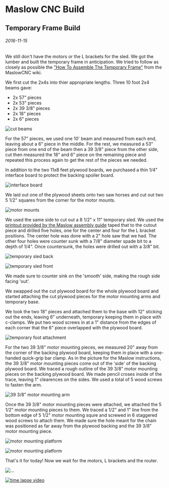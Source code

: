 Maslow CNC Build
===

Temporary Frame Build
---

###### 2016-11-15



We still don't have the motors or the L brackets for the sled.
We got the lumber and built the temporary frame in anticipation.
We tried to follow as closely as possible the
["How To Assemble The Temporary Frame"](https://github.com/MaslowCNC/Mechanics/wiki/How-To-Assemble-The-Temporary-Frame)
from the MaslowCNC wiki.

We first cut the 2x4s into thier appropriate lengths.
Three 10 foot 2x4 beams gave:

* 2x 57" pieces
* 2x 53" pieces
* 2x 39 3/8" pieces
* 2x 18" pieces
* 2x 6" pieces

![cut beams](https://raw.githubusercontent.com/abetusk/dev/release/projects/maslowcnc/build/2017-11-15/img/single/processed/2016_0108_060106_002.jpg)

For the 57" pieces, we used one 10' beam and measured from each end,
leaving about a 6" piece in the middle.
For the rest, we measured a 53" piece from one end of the beam
then a 39 3/8" piece from the other side, cut then measured the
18" and 6" piece on the remaining piece and repeated this
process again to get the rest of the pieces we needed.

In addition to the two 11x8 feet plywood boards, we purchased a
thin 1/4" interface board to protect the backing spoiler board.

![interface board](https://raw.githubusercontent.com/abetusk/dev/release/projects/maslowcnc/build/2017-11-15/img/single/processed/2016_0108_060111_003.jpg)

We laid out one of the plywood sheets onto two saw horses and cut out
two 5 1/2" squares from the corner for the motor mounts.

![motor mounts](https://raw.githubusercontent.com/abetusk/dev/release/projects/maslowcnc/build/2017-11-15/img/single/processed/2016_0108_060052_001.jpg)

We used the same side to cut out a 8 1/2" x 11" temporary sled.
We used the [printout provided by the Maslow assembly guide](https://github.com/MaslowCNC/Mechanics/blob/master/tempSled.pdf)
taped that to the cutout piece and drilled five holes, one for the
center and four for the L bracket positions.
The center hole was done with a 2" hole saw that we had.
The other four holes were counter sunk with a 7/8" diameter spade bit to
a depth of 1/4".
Once countersunk, the holes were drilled out with a 3/8" bit.

![temporary sled back](https://raw.githubusercontent.com/abetusk/dev/release/projects/maslowcnc/build/2017-11-15/img/single/processed/2016_0108_085232_007.jpg)

![temporary sled front](https://raw.githubusercontent.com/abetusk/dev/release/projects/maslowcnc/build/2017-11-15/img/single/processed/2016_0108_085238_008.jpg)

We made sure to counter sink on the 'smooth' side, making the rough side
facing 'out'.

We swapped out the cut plywood board for the whole plywood board and started
attaching the cut plywood pieces for the motor mounting arms and temporary
base.

We took the two 18" pieces and attached them to the base with 12" sticking
out the ends, leaving 6" underneath, temporary keeping them in place
with c-clamps.
We put two wood screws in at a 1" distance from the edges of each corner
that the 6" piece overlapped with the plywood board.


![temporary foot attachment](https://raw.githubusercontent.com/abetusk/dev/release/projects/maslowcnc/build/2017-11-15/img/single/processed/2016_0108_085113_001.jpg)

For the two 39 3/8" motor mounting pieces, we measured 20" away from the corner
of the backing plywood board, keeping them in place with a one-handed quick-grip bar clamp.
As in the picture for the Maslow instructions, the 39 3/8" motor mounting pieces
come out of the 'side' of the backing plywood board.
We traced a rough outline of the 39 3/8" motor mounting pieces on the backing
plywood board.
We made pencil croses inside of the trace, leaving 1" clearences on the sides.
We used a total of 5 wood screws to fasten the arm.

![39 3/8" motor mounting arm](https://raw.githubusercontent.com/abetusk/dev/release/projects/maslowcnc/build/2017-11-15/img/single/processed/2016_0108_085208_005.jpg)

Once the 39 3/8" motor mounting pieces were attached, we attached the 5 1/2" motor
mounting pieces to them.
We traced a 1/2" and 1" line from the bottom edge of 5 1/2" motor mounting squre
and screwed in 6 staggered wood screws to attach them.
We made sure the hole meant for the chain was positioned as far away from the
plywood backing and the 39 3/8" motor mounting piece.

![motor mounting platform](https://raw.githubusercontent.com/abetusk/dev/release/projects/maslowcnc/build/2017-11-15/img/single/processed/2016_0108_085143_004.jpg)

![motor mounting platform](https://raw.githubusercontent.com/abetusk/dev/release/projects/maslowcnc/build/2017-11-15/img/single/processed/2016_0108_085216_006.jpg)


That's it for today!
Now we wait for the motors, L brackets and the router.

![...](https://raw.githubusercontent.com/abetusk/dev/release/projects/maslowcnc/build/2017-11-15/img/single/processed/2016_0108_085132_003.jpg)

[![time lapse video](https://img.youtu.com/vi/e31k2gRvhZ0/0.jpg)](https://www.youtube.com/watch?v=e31k2gRvhZ0)
